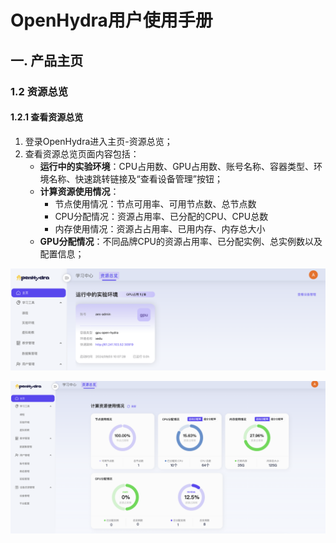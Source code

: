 # OpenHydra用户使用手册
## 一. 产品主页
### 1.2 资源总览
#### 1.2.1 查看资源总览
1. 登录OpenHydra进入主页-资源总览；
2. 查看资源总览页面内容包括：
   - **运行中的实验环境**：CPU占用数、GPU占用数、账号名称、容器类型、环境名称、快速跳转链接及“查看设备管理”按钮；
   - **计算资源使用情况**：
     - 节点使用情况：节点可用率、可用节点数、总节点数
     - CPU分配情况：资源占用率、已分配的CPU、CPU总数
     - 内存使用情况：资源占占用率、已用内存、内存总大小
   - **GPU分配情况**：不同品牌CPU的资源占用率、已分配实例、总实例数以及配置信息；

![运行中的实验环境](06-01homepage/06-01-10envview.png)  

![计算资源使用情况](06-01homepage/06-01-11computing.png)  
